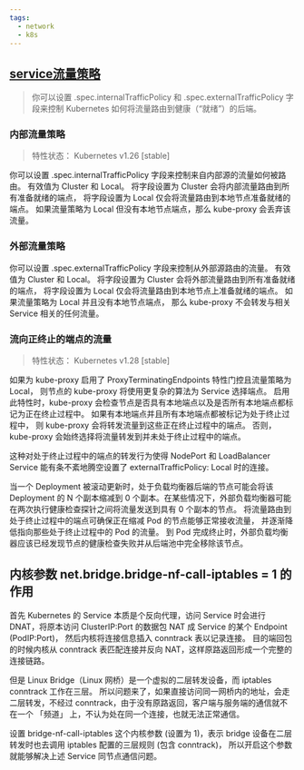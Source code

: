 ```yaml
---
tags:
  - network
  - k8s
---
```



## [service流量策略](https://kubernetes.io/zh-cn/docs/reference/networking/virtual-ips/#traffic-policies)

> 你可以设置 .spec.internalTrafficPolicy 和 .spec.externalTrafficPolicy 字段来控制 Kubernetes 如何将流量路由到健康（“就绪”）的后端。

### 内部流量策略

> 特性状态： Kubernetes v1.26 [stable]

你可以设置 .spec.internalTrafficPolicy 字段来控制来自内部源的流量如何被路由。 有效值为 Cluster 和 Local。 将字段设置为 Cluster 会将内部流量路由到所有准备就绪的端点， 将字段设置为 Local 仅会将流量路由到本地节点准备就绪的端点。 如果流量策略为 Local 但没有本地节点端点，那么 kube-proxy 会丢弃该流量。

### 外部流量策略

你可以设置 .spec.externalTrafficPolicy 字段来控制从外部源路由的流量。 有效值为 Cluster 和 Local。 将字段设置为 Cluster 会将外部流量路由到所有准备就绪的端点， 将字段设置为 Local 仅会将流量路由到本地节点上准备就绪的端点。 如果流量策略为 Local 并且没有本地节点端点， 那么 kube-proxy 不会转发与相关 Service 相关的任何流量。

### 流向正终止的端点的流量

> 特性状态： Kubernetes v1.28 [stable]

如果为 kube-proxy 启用了 ProxyTerminatingEndpoints 特性门控且流量策略为 Local， 则节点的 kube-proxy 将使用更复杂的算法为 Service 选择端点。 启用此特性时，kube-proxy 会检查节点是否具有本地端点以及是否所有本地端点都标记为正在终止过程中。 如果有本地端点并且所有本地端点都被标记为处于终止过程中， 则 kube-proxy 会将转发流量到这些正在终止过程中的端点。 否则，kube-proxy 会始终选择将流量转发到并未处于终止过程中的端点。

这种对处于终止过程中的端点的转发行为使得 NodePort 和 LoadBalancer Service 能有条不紊地腾空设置了 externalTrafficPolicy: Local 时的连接。

当一个 Deployment 被滚动更新时，处于负载均衡器后端的节点可能会将该 Deployment 的 N 个副本缩减到 0 个副本。在某些情况下，外部负载均衡器可能在两次执行健康检查探针之间将流量发送到具有 0 个副本的节点。 将流量路由到处于终止过程中的端点可确保正在缩减 Pod 的节点能够正常接收流量， 并逐渐降低指向那些处于终止过程中的 Pod 的流量。 到 Pod 完成终止时，外部负载均衡器应该已经发现节点的健康检查失败并从后端池中完全移除该节点。

## 内核参数 net.bridge.bridge-nf-call-iptables = 1 的作用

首先 Kubernetes 的 Service 本质是个反向代理，访问 Service 时会进行 DNAT，将原本访问 ClusterIP:Port 的数据包 NAT 成 Service 的某个 Endpoint (PodIP:Port)，
然后内核将连接信息插入 conntrack 表以记录连接。
目的端回包的时候内核从 conntrack 表匹配连接并反向 NAT，这样原路返回形成一个完整的连接链路。

但是 Linux Bridge（Linux 网桥）是一个虚拟的二层转发设备，而 iptables conntrack 工作在三层。
所以问题来了，如果直接访问同一网桥内的地址，会走二层转发，不经过 conntrack，由于没有原路返回，客户端与服务端的通信就不在一个 「频道」 上，不认为处在同一个连接，也就无法正常通信。

设置 bridge-nf-call-iptables 这个内核参数 (设置为 1)，表示 bridge 设备在二层转发时也去调用 iptables 配置的三层规则 (包含 conntrack)，
所以开启这个参数就能够解决上述 Service 同节点通信问题。
